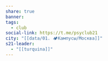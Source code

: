 ```yaml
---
share: true
banner: 
tags:
  - club
social-link: https://t.me/psyclub21
city: "[[data/01. 🏕️Кампусы/Москва]]"
s21-leader:
  - "[[turquina]]"
---
```


